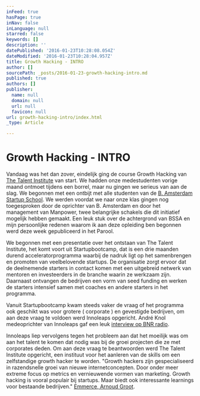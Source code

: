 ```yaml
---
inFeed: true
hasPage: true
inNav: false
inLanguage: null
starred: false
keywords: []
description: ''
datePublished: '2016-01-23T10:28:08.054Z'
dateModified: '2016-01-23T10:28:04.957Z'
title: Growth Hacking - INTRO
author: []
sourcePath: _posts/2016-01-23-growth-hacking-intro.md
published: true
authors: []
publisher:
  name: null
  domain: null
  url: null
  favicon: null
url: growth-hacking-intro/index.html
_type: Article

---
```

# Growth Hacking - INTRO

Vandaag was het dan zover, eindelijk ging de course Growth Hacking van [The Talent Institute][0] van start. We hadden onze medestudenten vorige maand ontmoet tijdens een borrel, maar nu gingen we serieus van aan de slag. We begonnen met een ontbijt met alle studenten van de [B. Amsterdam Startup School][1]. We werden voordat we naar onze klas gingen nog toegesproken door de oprichter van B. Amsterdam en door het management van Manpower, twee belangrijke schakels die dit initiatief mogelijk hebben gemaakt. Een leuk stuk over de achtergrond van BSSA en mijn persoonlijke redenen waarom ik aan deze opleiding ben begonnen werd deze week gepubliceerd in het Parool.

We begonnen met een presentatie over het ontstaan van The Talent Institute, het komt voort uit Startupbootcamp, dat is een drie maanden durend acceleratorprogramma waarbij de nadruk ligt op het samenbrengen en promoten van veelbelovende startups. De organisatie zorgt ervoor dat de deelnemende starters in contact komen met een uitgebreid netwerk van mentoren en investeerders in de branche waarin ze werkzaam zijn. Daarnaast ontvangen de bedrijven een vorm van seed funding en werken de starters intensief samen met coaches en andere starters in het programma. 

Vanuit Startupbootcamp kwam steeds vaker de vraag of het programma ook geschikt was voor grotere ( corporate ) en gevestigde bedrijven, om aan deze vraag te voldoen werd Innoleaps opgericht. André Knol medeoprichter van Innoleaps gaf een leuk [interview op BNR radio][2].

Innoleaps liep vervolgens tegen het probleem aan dat het moeilijk was om aan het talent te komen dat nodig was bij de groei projecten die ze met corporates deden. Om aan deze vraag te beantwoorden werd The Talent Institute opgericht, een instituut voor het aanleren van de skills om een zelfstandige growth hacker te worden. "Growth hackers zijn gespecialiseerd in razendsnelle groei van nieuwe internetconcepten. Door onder meer extreme focus op metrics en vernieuwende vormen van marketing. Growth hacking is vooral populair bij startups. Maar biedt ook interessante learnings voor bestaande bedrijven." [Emmerce, Arnoud Groot][3].

[0]: http://thetalentinstitute.nl/
[1]: http://bssa.nu/
[2]: http://www.bnr.nl/?service=player&type=archief&fragment=201508041403201500
[3]: http://www.emerce.nl/nieuws/feature-growth-hacking-gevorderden